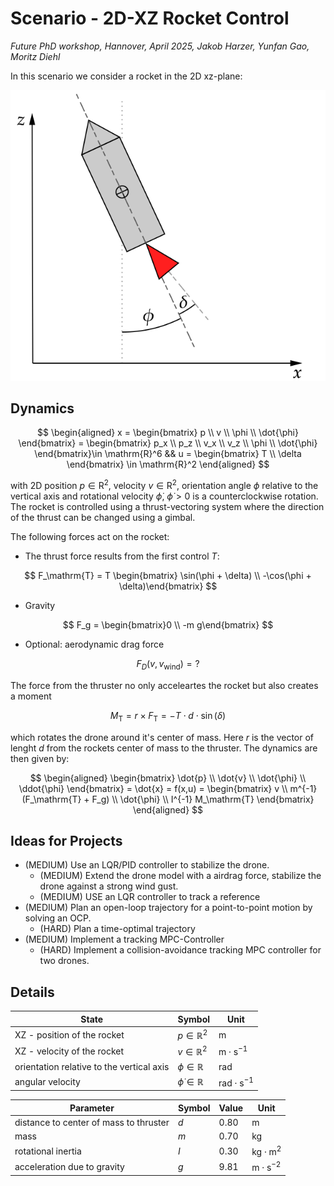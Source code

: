# Scenario - 2D-XZ Rocket Control
*Future PhD workshop, Hannover, April 2025, Jakob Harzer, Yunfan Gao, Moritz Diehl*

In this scenario we consider a rocket in the 2D xz-plane:

<img src="_misc/rocketSketch.svg"/>

## Dynamics

$$
\begin{aligned}
x = \begin{bmatrix}
p \\
v \\
\phi \\
\dot{\phi}
\end{bmatrix} = \begin{bmatrix}
p_x \\
p_z \\
v_x \\
v_z \\
\phi \\
\dot{\phi}
\end{bmatrix}\in \mathrm{R}^6 && u = \begin{bmatrix}
T \\
\delta
\end{bmatrix} \in \mathrm{R}^2
\end{aligned}
$$

with 2D position $p \in \mathrm{R}^2$, velocity $v \in \mathrm{R}^2$, orientation angle $\phi$ relative to the vertical axis and rotational velocity $\dot{\phi}$, $\dot{\phi} >0$ is a counterclockwise rotation. The rocket is controlled using a thrust-vectoring system where the direction of the thrust can be changed using a gimbal.

The following forces act on the rocket:
- The thrust force results from the first control $T$:

$$
F_\mathrm{T} = T \begin{bmatrix}  \sin(\phi + \delta) \\
-\cos(\phi + \delta)\end{bmatrix}
$$

- Gravity

$$
F_g = \begin{bmatrix}0 \\
-m g\end{bmatrix}
$$

- Optional: aerodynamic drag force

$$F_D(v, v_\mathrm{wind}) = ?$$

The force from the thruster no only acceleartes the rocket but also creates a moment

$$
M_\mathrm{T} = r \times F_\mathrm{T} =  - T \cdot d \cdot \sin(\delta)
$$

which rotates the drone around it's center of mass.
Here $r$ is the vector of lenght $d$ from the rockets center of mass to the thruster.
The dynamics are then given by:

$$
\begin{aligned}
\begin{bmatrix}
\dot{p} \\
\dot{v} \\
\dot{\phi} \\
\ddot{\phi}
\end{bmatrix} = \dot{x} = f(x,u) =  \begin{bmatrix}
v \\
m^{-1}(F_\mathrm{T} + F_g) \\
\dot{\phi} \\
I^{-1} M_\mathrm{T}
\end{bmatrix}
\end{aligned}
$$

## Ideas for Projects
- (MEDIUM) Use an LQR/PID controller to stabilize the drone.
	- (MEDIUM) Extend the drone model with a airdrag force, stabilize the drone against a strong wind gust.
	- (MEDIUM) USE an LQR controller to track a reference
- (MEDIUM) Plan an open-loop trajectory for a point-to-point motion by solving an OCP.
	- (HARD) Plan a time-optimal trajectory
- (MEDIUM) Implement a tracking MPC-Controller
	 - (HARD) Implement a collision-avoidance tracking MPC controller for two drones.

## Details

| State                                     | Symbol               | Unit          |
| ----------------------------------------- | -------------------- | ------------- |
| XZ - position of the rocket                | $p \in \mathbb{R}^2$ | $\mathrm{m}$             |
| XZ - velocity of the rocket                | $v \in \mathbb{R}^2$ | $\mathrm{m}\cdot \mathrm{s}^{-1}$ |
| orientation relative to the vertical axis | $\phi  \in \mathbb{R}$              | $\mathrm{rad}$           |
| angular velocity                          | $\dot{\phi} \in \mathbb{R}$         | $\mathrm{rad}\cdot \mathrm{s}^{-1}$         |

| Parameter                   | Symbol | Value | Unit                      |
| --------------------------- | ------ | ----- | ------------------------- |
| distance to center of mass to thruster           | $d$    | 0.80     | $\mathrm{m}$             |
| mass                        | $m$    | 0.70   | $\mathrm{kg}$             |
| rotational inertia          | $I$    | 0.30  | $\mathrm{kg}\cdot \mathrm{m}^2$ |
| acceleration due to gravity | $g$    | 9.81  | $\mathrm{m}\cdot \mathrm{s}^{-2}$        |
